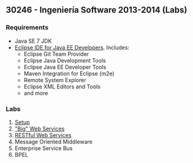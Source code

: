 ## 30246 - Ingeniería Software 2013-2014 (Labs)

### Requirements

* Java SE 7 JDK
* [Eclipse IDE for Java EE Developers](http://www.eclipse.org/downloads/). Includes:
  * Eclipse Git Team Provider
  * Eclipse Java Development Tools
  * Eclipse Java EE Developer Tools
  * Maven Integration for Eclipse (m2e)
  * Remote System Explorer
  * Eclipse XML Editors and Tools
  * and more

### Labs
1. [Setup](docs/setup.md)
1. ["Big" Web Services](docs/bigws.md)
1. [RESTful Web Services](docs/restful.md)
1. Message Oriented Middleware
1. Enterprise Service Bus
1. BPEL
